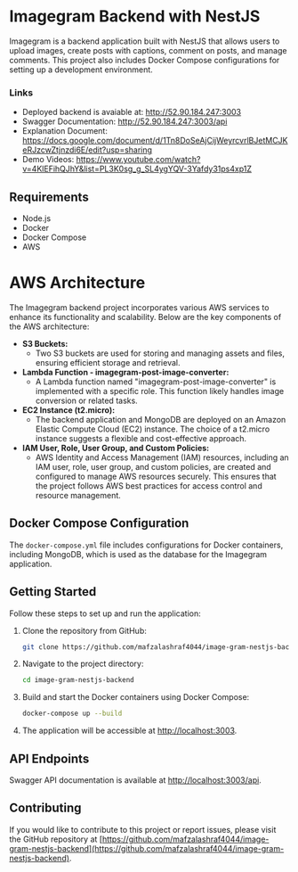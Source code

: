 # Imagegram Backend with NestJS

Imagegram is a backend application built with NestJS that allows users to upload images, create posts with captions, comment on posts, and manage comments. This project also includes Docker Compose configurations for setting up a development environment.

### Links

- Deployed backend is avaiable at: http://52.90.184.247:3003
- Swagger Documentation: http://52.90.184.247:3003/api
- Explanation Document: https://docs.google.com/document/d/1Tn8DoSeAjCijWeyrcvrlBJetMCJKeRJzcwZtjnzdi6E/edit?usp=sharing
- Demo Videos: https://www.youtube.com/watch?v=4KlEFihQJhY&list=PL3K0sg_g_SL4ygYQV-3Yafdy31ps4xp1Z

## Requirements

- Node.js
- Docker
- Docker Compose
- AWS

# AWS Architecture

The Imagegram backend project incorporates various AWS services to enhance its functionality and scalability. Below are the key components of the AWS architecture:

* **S3 Buckets:**
  * Two S3 buckets are used for storing and managing assets and files, ensuring efficient storage and retrieval.
* **Lambda Function - imagegram-post-image-converter:**
  * A Lambda function named "imagegram-post-image-converter" is implemented with a specific role. This function likely handles image conversion or related tasks.
* **EC2 Instance (t2.micro):**
  * The backend application and MongoDB are deployed on an Amazon Elastic Compute Cloud (EC2) instance. The choice of a t2.micro instance suggests a flexible and cost-effective approach.
* **IAM User, Role, User Group, and Custom Policies:**
  * AWS Identity and Access Management (IAM) resources, including an IAM user, role, user group, and custom policies, are created and configured to manage AWS resources securely. This ensures that the project follows AWS best practices for access control and resource management.

## Docker Compose Configuration

The `docker-compose.yml` file includes configurations for Docker containers, including MongoDB, which is used as the database for the Imagegram application.

## Getting Started

Follow these steps to set up and run the application:

1. Clone the repository from GitHub:

   ```bash
   git clone https://github.com/mafzalashraf4044/image-gram-nestjs-backend.git
   ```
2. Navigate to the project directory:

   ```bash
   cd image-gram-nestjs-backend
   ```
3. Build and start the Docker containers using Docker Compose:

   ```bash
   docker-compose up --build
   ```
4. The application will be accessible at [http://localhost:3003](http://localhost:3003/).

## API Endpoints

Swagger API documentation is available at [http://localhost:3003/api](http://localhost:3003/api).

## Contributing

If you would like to contribute to this project or report issues, please visit the GitHub repository at [https://github.com/mafzalashraf4044/image-gram-nestjs-backend](https://github.com/mafzalashraf4044/image-gram-nestjs-backend).
